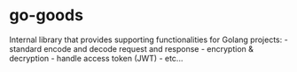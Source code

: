 # go-goods
Internal library that provides supporting functionalities for Golang projects:
    - standard encode and decode request and response
    - encryption & decryption
    - handle access token (JWT)
    - etc... 

